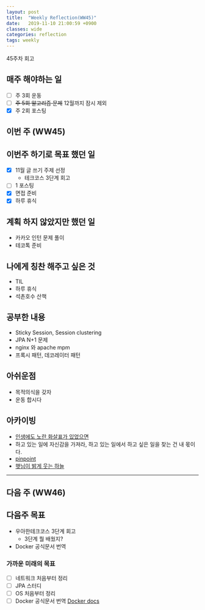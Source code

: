 ```yaml
---
layout: post
title:  "Weekly Reflection(WW45)"
date:   2019-11-10 21:00:59 +0900
classes: wide
categories: reflection
tags: weekly
---
```


45주차 회고

## 매주 해야하는 일

- [ ] 주 3회 운동
- [ ] ~~주 5회 알고리즘 문제~~ 12월까지 잠시 제외
- [x] 주 2회 포스팅

## 이번 주 (WW45)

## 이번주 하기로 목표 했던 일

- [x] 11월 글 쓰기 주제 선정
  - 테크코스 3단계 회고
- [ ] 1 포스팅
- [x] 면접 준비
- [x] 하루 휴식

## 계획 하지 않았지만 했던 일

- 카카오 인턴 문제 풀이
- 테코톡 준비

## 나에게 칭찬 해주고 싶은 것

- TIL
- 하루 휴식
- 석촌호수 산책

## 공부한 내용

- Sticky Session, Session clustering
- JPA N+1 문제
- nginx 와 apache mpm
- 프록시 패턴, 데코레이터 패턴

## 아쉬운점

- 목적의식을 갖자
- 운동 합시다

## 아카이빙

- [인생에도 노란 화살표가 있었으면](https://brunch.co.kr/@dearlilia/5)
- 하고 있는 일에 자신감을 가져라, 하고 있는 일에서 하고 싶은 일을 찾는 건 내 몫이다.
- [pinpoint](https://naver.github.io/pinpoint/index.html)
- [햇님이 밝게 웃는 하늘](https://brunch.co.kr/@kozzangnim/376)

---

## 다음 주 (WW46)

## 다음주 목표

- 우아한테크코스 3단계 회고
  - 3단계 뭘 배웠지?
- Docker 공식문서 번역

### 가까운 미래의 목표

- [ ] 네트워크 처음부터 정리
- [ ] JPA 스터디
- [ ] OS 처음부터 정리
- [ ] Docker 공식문서 번역 [Docker docs](https://docs.docker.com/)
